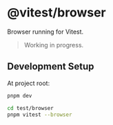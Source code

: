 # @vitest/browser

Browser running for Vitest.

> Working in progress.

## Development Setup

At project root:

```bash
pnpm dev

cd test/browser
pnpm vitest --browser
```
